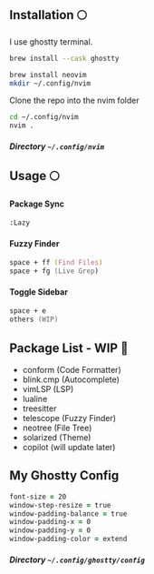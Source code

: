 ## Installation 🌕
I use ghostty terminal.

```zsh
brew install --cask ghostty
```

```zsh
brew install neovim
mkdir ~/.config/nvim
```
Clone the repo into the nvim folder
```zsh
cd ~/.config/nvim
nvim .
```
##### Directory ```~/.config/nvim```

## Usage 🌕
#### Package Sync
```zsh
:Lazy
```

#### Fuzzy Finder
```zsh
space + ff (Find Files)
space + fg (Live Grep)
```

#### Toggle Sidebar
```zsh
space + e 
others (WIP)
```

## Package List - WIP 🌙
- conform (Code Formatter)
- blink.cmp (Autocomplete)
- vimLSP (LSP)
- lualine
- treesitter
- telescope (Fuzzy Finder)
- neotree (File Tree)
- solarized (Theme)
- copilot (will update later)

## My Ghostty Config
```zsh
font-size = 20
window-step-resize = true
window-padding-balance = true
window-padding-x = 0
window-padding-y = 0
window-padding-color = extend
```
##### Directory ```~/.config/ghostty/config```



